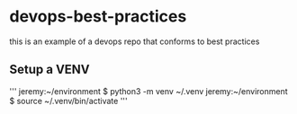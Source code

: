 # devops-best-practices
this is an example of a devops repo that conforms to best practices

## Setup a VENV
'''
jeremy:~/environment $ python3 -m venv ~/.venv
jeremy:~/environment $ source ~/.venv/bin/activate
'''